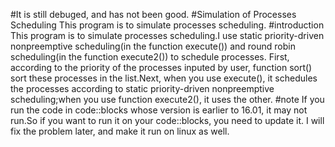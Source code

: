 #It is still debuged, and has not been good.
#Simulation of Processes Scheduling
This program is to simulate processes scheduling.
#introduction
This program is to simulate processes scheduling.I use static priority-driven nonpreemptive scheduling(in the function execute()) and round robin scheduling(in the function execute2()) to schedule processes.
First, according to the priority of the processes inputed by user, function sort() sort these processes in the list.Next, when you use execute(), it schedules the processes according to static priority-driven nonpreemptive scheduling;when you use function execute2(), it uses the other.
#note
If you run the code in code::blocks whose version is earlier to 16.01, it may not run.So if you want to run it on your code::blocks, you need to update it. I will fix the problem later, and make it run on linux as well.

